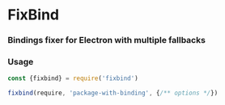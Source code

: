 # FixBind

### Bindings fixer for Electron with multiple fallbacks

### Usage
```javascript
const {fixbind} = require('fixbind')

fixbind(require, 'package-with-binding', {/** options */})
```